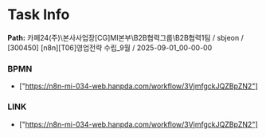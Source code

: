 # Task Info

**Path:** 카페24(주)\본사사업장\[CG]MI본부\B2B협력그룹\B2B협력1팀 / sbjeon / [300450] [n8n][T06]영업전략 수립_9월 / 2025-09-01_00-00-00

### BPMN
- ["https://n8n-mi-034-web.hanpda.com/workflow/3VjmfgckJQZBpZN2"]

### LINK
- ["https://n8n-mi-034-web.hanpda.com/workflow/3VjmfgckJQZBpZN2"]

